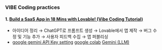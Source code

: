### VIBE Coding practices
#### 1. [Build a SaaS App in 18 Mins with Lovable! (Vibe Coding Tutorial)](https://www.youtube.com/watch?v=JQoGbGl9fs4)
- 아이디어 정리 → ChatGPT로 프롬프트 생성 → Lovable에서 앱 제작 → 버그 수정 및 기능 추가 → 사용자 피드백 수집 → 앱 퍼블리싱
- [google gemini API Key setting](https://colab.research.google.com/#scrollTo=Wf5KrEb6vrkR)
  [google colab](https://colab.research.google.com/)
  [Gemini (LLM)](https://ai.google.dev/gemini-api/docs?hl=ko)
